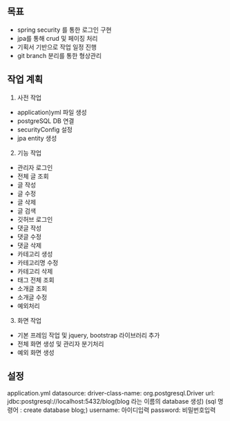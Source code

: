 ## 목표
- spring security 를 통한 로그인 구현 
- jpa를 통해 crud 및 페이징 처리
- 기획서 기반으로 작업 일정 진행
- git branch 분리를 통한 형상관리

## 작업 계획
1. 사전 작업
- application)yml 파일 생성
-  postgreSQL DB 연결
-  securityConfig 설정
-  jpa entity 생성
2.  기능 작업
- 관리자 로그인
- 전체 글 조회
- 글 작성
- 글 수정
- 글 삭제
- 글 검색
- 깃허브 로그인
- 댓글 작성
- 댓글 수정
- 댓글 삭제
- 카테고리 생성
- 카테고리명 수정
- 카테고리 삭제
- 태그 전체 조회
- 소개글 조회
- 소개글 수정
- 예외처리
3. 화면 작업
- 기본 프레임 작업 및 jquery, bootstrap 라이브러리 추가
- 전체 화면 생성 및 관리자 분기처리
- 예외 화면 생성


## 설정
application.yml
datasource:
driver-class-name: org.postgresql.Driver
url: jdbc:postgresql://localhost:5432/blog(blog 라는 이름의 database 생성)
(sql 명령어 : create database blog;)
username: 아이디입력
password: 비밀번호입력
